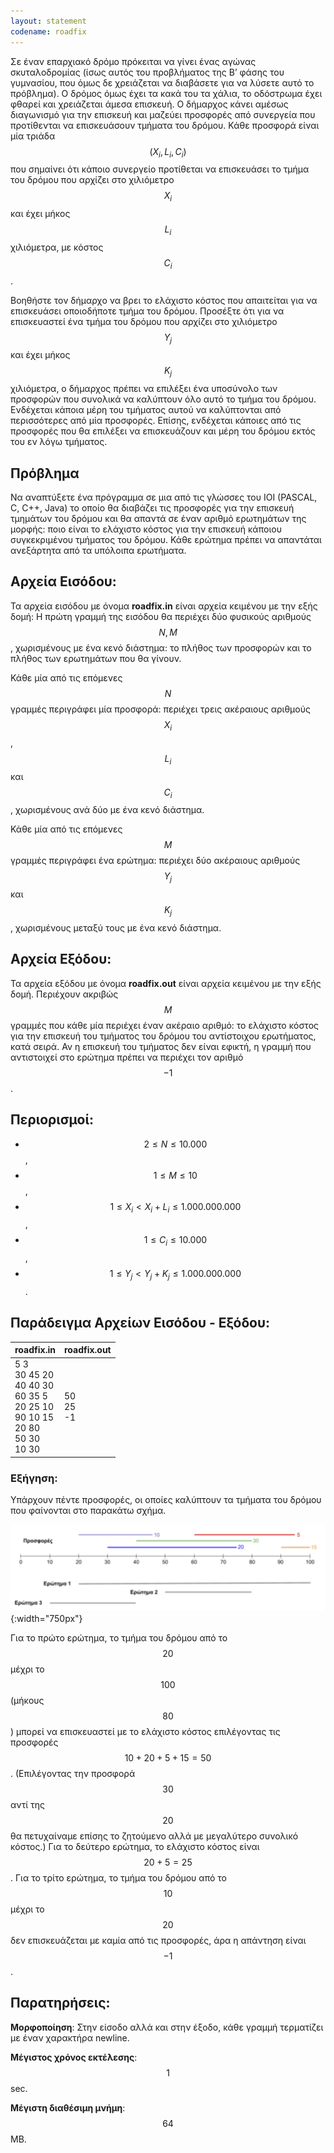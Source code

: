 ```yaml
---
layout: statement
codename: roadfix
---
```


Σε έναν επαρχιακό δρόμο πρόκειται να γίνει ένας αγώνας σκυταλοδρομίας (ίσως αυτός του προβλήματος της Β’ φάσης του
γυμνασίου, που όμως δε χρειάζεται να διαβάσετε για να λύσετε αυτό το πρόβλημα). Ο δρόμος όμως έχει τα κακά του τα χάλια, το οδόστρωμα έχει φθαρεί και χρειάζεται άμεσα επισκευή. Ο δήμαρχος κάνει αμέσως διαγωνισμό για την επισκευή και μαζεύει προσφορές από συνεργεία που προτίθενται να επισκευάσουν τμήματα του δρόμου. Κάθε προσφορά είναι μία τριάδα $$(X_i, L_i, C_i)$$ που σημαίνει ότι κάποιο συνεργείο προτίθεται να επισκευάσει το τμήμα του δρόμου που αρχίζει στο χιλιόμετρο $$X_i$$ και έχει μήκος $$L_i$$ χιλιόμετρα, με κόστος $$C_i$$.

Βοηθήστε τον δήμαρχο να βρει το ελάχιστο κόστος που απαιτείται για να επισκευάσει οποιοδήποτε τμήμα του δρόμου. Προσέξτε ότι για να επισκευαστεί ένα τμήμα του δρόμου που αρχίζει στο χιλιόμετρο $$Y_j$$ και έχει μήκος $$K_j$$ χιλιόμετρα, o δήμαρχος πρέπει να επιλέξει ένα υποσύνολο των προσφορών που συνολικά να καλύπτουν όλο αυτό το τμήμα του δρόμου. Ενδέχεται κάποια μέρη του τμήματος αυτού να καλύπτονται από περισσότερες από μία προσφορές. Επίσης, ενδέχεται κάποιες από τις προσφορές που θα επιλέξει να επισκευάζουν και μέρη του δρόμου εκτός του εν λόγω τμήματος.

## Πρόβλημα

Να αναπτύξετε ένα πρόγραμμα σε μια από τις γλώσσες του IOI (PASCAL, C, C++, Java) το οποίο θα διαβάζει τις προσφορές για την επισκευή τμημάτων του δρόμου και θα απαντά σε έναν αριθμό ερωτημάτων της μορφής: ποιο είναι το ελάχιστο κόστος για την επισκευή κάποιου συγκεκριμένου τμήματος του δρόμου. Κάθε ερώτημα πρέπει να απαντάται ανεξάρτητα από τα υπόλοιπα
ερωτήματα.

## Αρχεία Εισόδου:

Τα αρχεία εισόδου με όνομα **roadfix.in** είναι αρχεία κειμένου με την εξής δομή: Η πρώτη γραμμή της εισόδου θα περιέχει δύο φυσικούς αριθμούς $$N, M$$, χωρισμένους με ένα κενό διάστημα: το πλήθος των προσφορών και το πλήθος των ερωτημάτων που θα γίνουν.

Κάθε μία από τις επόμενες $$N$$ γραμμές περιγράφει μία προσφορά: περιέχει τρεις ακέραιους αριθμούς $$X_i$$, $$L_i$$ και $$C_i$$, χωρισμένους ανά δύο με ένα κενό διάστημα.

Κάθε μία από τις επόμενες $$M$$ γραμμές περιγράφει ένα ερώτημα: περιέχει δύο ακέραιους αριθμούς $$Y_j$$ και $$K_j$$, χωρισμένους μεταξύ τους με ένα κενό διάστημα.

## Αρχεία Εξόδου:

Τα αρχεία εξόδου με όνομα **roadfix.out** είναι αρχεία κειμένου με την εξής δομή. Περιέχουν ακριβώς $$M$$ γραμμές που κάθε μία περιέχει έναν ακέραιο αριθμό: το ελάχιστο κόστος για την επισκευή του τμήματος του δρόμου του αντίστοιχου ερωτήματος, κατά σειρά. Αν η επισκευή του τμήματος δεν είναι εφικτή, η γραμμή που αντιστοιχεί στο ερώτημα πρέπει να περιέχει τον αριθμό $$−1$$.

## Περιορισμοί:

 - $$2 \leq N \leq 10.000$$,
 - $$1 \leq M \leq 10$$,
 - $$1 \leq X_i < X_i+L_i \leq 1.000.000.000$$,
 - $$1 \leq C_i \leq 10.000$$,
 - $$1 \leq Y_j < Y_j+K_j \leq 1.000.000.000$$.

## Παράδειγμα Αρχείων Εισόδου - Εξόδου:

| **roadfix.in**      | **roadfix.out** |
| :--- | :--- |
| 5 3<br>30 45 20<br>40 40 30<br>60 35 5<br>20 25 10<br>90 10 15<br>20 80<br>50 30<br>10 30 | 50<br>25<br>-1 |

### Εξήγηση:

Υπάρχουν πέντε προσφορές, οι οποίες καλύπτουν τα τμήματα του δρόμου που φαίνονται στο παρακάτω σχήμα.

![Παράδειγμα](/assets/35-pdp-blyk.png){:width="750px"}

Για το πρώτο ερώτημα, το τμήμα του δρόμου από το $$20$$ μέχρι το $$100$$ (μήκους $$80$$) μπορεί να επισκευαστεί με το ελάχιστο κόστος επιλέγοντας τις προσφορές $$10+20+5+15 = 50$$. (Επιλέγοντας την προσφορά $$30$$ αντί της $$20$$ θα πετυχαίναμε επίσης το ζητούμενο αλλά με μεγαλύτερο συνολικό κόστος.) Για το δεύτερο ερώτημα, το ελάχιστο κόστος είναι $$20+5=25$$. Για το τρίτο ερώτημα, το τμήμα του δρόμου από το $$10$$ μέχρι το $$20$$ δεν επισκευάζεται με καμία από τις προσφορές, άρα η απάντηση είναι $$−1$$.

## Παρατηρήσεις:

**Μορφοποίηση**: Στην είσοδο αλλά και στην έξοδο, κάθε γραμμή τερματίζει με έναν χαρακτήρα newline.

**Μέγιστος χρόνος εκτέλεσης**: $$1$$ sec.

**Μέγιστη διαθέσιμη μνήμη**: $$64$$ MB.
